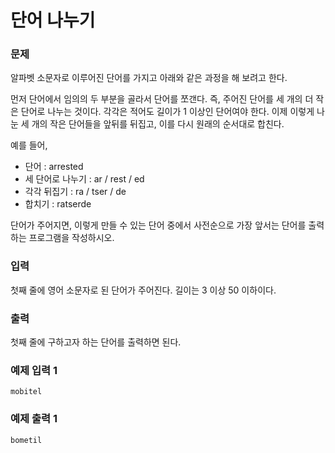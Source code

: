 # 단어 나누기
### 문제 

알파벳 소문자로 이루어진 단어를 가지고 아래와 같은 과정을 해 보려고 한다.

먼저 단어에서 임의의 두 부분을 골라서 단어를 쪼갠다. 즉, 주어진 단어를 세 개의 더 작은 단어로 나누는 것이다. 각각은 적어도 길이가 1 이상인 단어여야 한다. 이제 이렇게 나눈 세 개의 작은 단어들을 앞뒤를 뒤집고, 이를 다시 원래의 순서대로 합친다.

예를 들어,

- 단어 : arrested
- 세 단어로 나누기 : ar / rest / ed
- 각각 뒤집기 : ra / tser / de
- 합치기 : ratserde

단어가 주어지면, 이렇게 만들 수 있는 단어 중에서 사전순으로 가장 앞서는 단어를 출력하는 프로그램을 작성하시오.

### 입력

첫째 줄에 영어 소문자로 된 단어가 주어진다. 길이는 3 이상 50 이하이다.

### 출력

첫째 줄에 구하고자 하는 단어를 출력하면 된다.

### 예제 입력 1

~~~
mobitel
~~~

### 예제 출력 1

~~~
bometil
~~~

